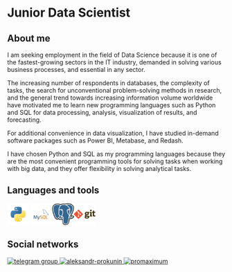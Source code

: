 
# Junior Data Scientist
## About me
I am seeking employment in the field of Data Science because it is one of the fastest-growing sectors in the IT industry, demanded in solving various business processes, and essential in any sector.

The increasing number of respondents in databases, the complexity of tasks, the search for unconventional problem-solving methods in research, and the general trend towards increasing information volume worldwide have motivated me to learn new programming languages such as Python and SQL for data processing, analysis, visualization of results, and forecasting.

For additional convenience in data visualization, I have studied in-demand software packages such as Power BI, Metabase, and Redash.

I have chosen Python and SQL as my programming languages because they are the most convenient programming tools for solving tasks when working with big data, and they offer flexibility in solving analytical tasks.

## Languages and tools

<p align="left">
<a href="https://developer.mozilla.org/en-US/docs/Glossary/Python" target="_blank" rel="noreferrer"><img src="https://raw.githubusercontent.com/github/explore/80688e429a7d4ef2fca1e82350fe8e3517d3494d/topics/python/python.png" width="50" height="50" alt="Python" /></a> <a href="https://developer.mozilla.org/en-US/docs/Glossary/SQL" target="_blank" rel="noreferrer"><img src="https://raw.githubusercontent.com/github/explore/80688e429a7d4ef2fca1e82350fe8e3517d3494d/topics/mysql/mysql.png" width="50" height="50" alt="Git" /></a><a href="https://developer.mozilla.org/en-US/docs/Glossary/SQL" target="_blank" rel="noreferrer"><img src="https://raw.githubusercontent.com/github/explore/80688e429a7d4ef2fca1e82350fe8e3517d3494d/topics/postgresql/postgresql.png" width="50" height="50" alt="Git" /></a><a href="https://developer.mozilla.org/en-US/docs/Glossary/Git" target="_blank" rel="noreferrer"><img src="https://raw.githubusercontent.com/github/explore/80688e429a7d4ef2fca1e82350fe8e3517d3494d/topics/git/git.png" width="50" height="50" alt="Git" /></a>  
</p>



## Social networks

  <div id="badges">
    <a href="https://t.me/apromaximum" target="_blank">
      <img src="https://cdn-icons-png.flaticon.com/512/2111/2111646.png" width="40" height="40" alt="telegram group" />
    </a>
    <a href="https://www.linkedin.com/in/aleksandr-prokunin/" target="_blank">
      <img src="https://raw.githubusercontent.com/rahuldkjain/github-profile-readme-generator/master/src/images/icons/Social/linked-in-alt.svg" width="40" height="40" alt="aleksandr-prokunin"/>
    </a>
    <a href="https://www.instagram.com/promaximum/" target="_blank">
      <img src="https://raw.githubusercontent.com/rahuldkjain/github-profile-readme-generator/master/src/images/icons/Social/instagram.svg" width="40" height="40" alt="promaximum"/>
    </a>
  </div>
